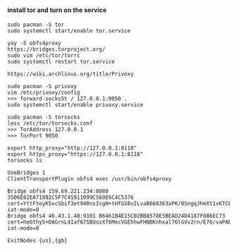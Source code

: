 
#### install tor and turn on the service
```
sudo pacman -S tor
sudo systemctl start/enable tor.service
```




```
yay -S obfs4proxy
https://bridges.torproject.org/
sudo vim /etc/tor/torrc
sudo systemctl restart tor.service
```




```https://wiki.archlinux.org/title/Privoxy```


```
sudo pacman -S privoxy
vim /etc/privoxy/config
>>> forward-socks5t / 127.0.0.1:9050 .
sudo systemctl start/enable privoxy.service
```

```
sudo pacman -S torsocks
less /etc/tor/torsocks.conf
>>> TorAddress 127.0.0.1
>>> TorPort 9050
```



```
export http_proxy="http://127.0.0.1:8118"
export https_proxy="https://127.0.0.1:8118"
torsocks ls
```




```
UseBridges 1
ClientTransportPlugin obfs4 exec /usr/bin/obfs4proxy

Bridge obfs4 159.69.221.234:8080 3506E82EA71882C5F7C45911099C569E6C4C5376 cert=YttFtoyK5vcSbif3et94RnsIsgH+tHfGS8uILvaB668363aPK/0SngqJhmXt1xKTCE4Jcw iat-mode=0
Bridge obfs4 46.43.1.48:9101 B6461B4E15C02BB8578E5BEAD24D4187F086EC73 cert=hoGthy5+DAGrnL4Iaf67SBUozXf6MecVGEhhwFHNBKnhxal76lGVv2rn/E76/vaPAB3pAA iat-mode=0

ExitNodes {us},{gb}
```
